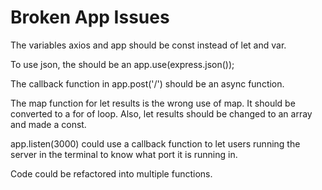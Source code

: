 # Broken App Issues

The variables axios and app should be const instead of let and var.

To use json, the should be an app.use(express.json());

The callback function in app.post('/') should be an async function.

The map function for let results is the wrong use of map. It should be converted to a for of loop. Also, let results should be changed to an array and made a const.

app.listen(3000) could use a callback function to let users running the server in the terminal to know what port it is running in.

Code could be refactored into multiple functions.